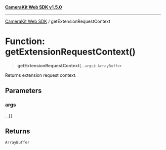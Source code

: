 [**CameraKit Web SDK v1.5.0**](../README.md)

***

[CameraKit Web SDK](../globals.md) / getExtensionRequestContext

# Function: getExtensionRequestContext()

> **getExtensionRequestContext**(...`args`): `ArrayBuffer`

Returns extension request context.

## Parameters

### args

...[]

## Returns

`ArrayBuffer`
